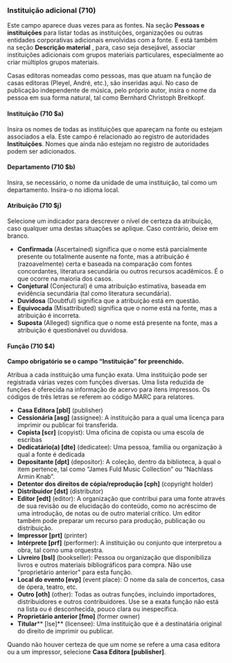 ### Instituição adicional (710)

Este campo aparece duas vezes para as fontes. Na seção **Pessoas e instituições** para listar todas as instituições, organizações ou outras entidades corporativas adicionais envolvidas com a fonte. E está também na seção **Descrição material** , para, caso seja desejável, associar instituições adicionais com grupos materiais particulares, especialmente ao criar múltiplos grupos materiais.

Casas editoras nomeadas como pessoas, mas que atuam na função de casas editoras (Pleyel, André, etc.), são inseridas aqui. No caso de publicação independente de música, pelo próprio autor, insira o nome da pessoa em sua forma natural, tal como Bernhard Christoph Breitkopf.

#### Instituição (710 $a)

Insira os nomes de todas as instituições que apareçam na fonte ou estejam associados a ela. Este campo é relacionado ao registro de autoridades **Instituições**. Nomes que ainda não estejam no registro de autoridades podem ser adicionados.

#### Departamento (710 $b) 

Insira, se necessário, o nome da unidade de uma instituição, tal como um departamento. Insira-o no idioma local.

#### Atribuição (710 $j)

Selecione um indicador para descrever o nível de certeza da atribuição, caso qualquer uma destas situações se aplique. Caso contrário, deixe em branco.

- **Confirmada** (Ascertained) significa que o nome está parcialmente presente ou totalmente ausente na fonte, mas a atribuição é (razoavelmente) certa e baseada na comparação com fontes concordantes, literatura secundária ou outros recursos acadêmicos. É o que ocorre na maioria dos casos.
- **Conjetural** (Conjectural) é uma atribuição estimativa, baseada em evidência secundária (tal como literatura secundária). 
- **Duvidosa** (Doubtful) significa que a atribuição está em questão. 
- **Equivocada** (Misattributed) significa que o nome está na fonte, mas a atribuição é incorreta.
- **Suposta** (Alleged) significa que o nome está presente na fonte, mas a atribuição é questionável ou duvidosa.

#### Função (710 $4)

**Campo obrigatório se o campo “Instituição” for preenchido.**

Atribua a cada instituição uma função exata. Uma instituição pode ser registrada várias vezes com funções diversas. Uma lista reduzida de funções é oferecida na informação de acervo para itens impressos. Os códigos de três letras se referem ao código MARC para relatores.

- **Casa Editora [pbl]** (publisher)
- **Cessionária [asg]** (assignee): A instituição para a qual uma licença para imprimir ou publicar foi transferida.
- **Copista [scr]** (copyist): Uma oficina de copista ou uma escola de escribas
- **Dedicatário(a) [dte]** (dedicatee): Uma pessoa, família ou organização à qual a fonte é dedicada
- **Depositante [dpt]** (depositor): A coleção, dentro da biblioteca, à qual o item pertence, tal como “James Fuld Music Collection” ou “Nachlass Armin Knab”.
- **Detentor dos direitos de cópia/reprodução [cph]** (copyright holder)
- **Distribuidor [dst]** (distributor)
- **Editor [edt]** (editor): A organização que contribui para uma fonte através de sua revisão ou de elucidação do conteúdo, como no acréscimo de uma introdução, de notas ou de outro material crítico. Um editor também pode preparar um recurso para produção, publicação ou distribuição.
- **Impressor [prt]** (printer)
- **Intérprete [prf]** (performer): A instituição ou conjunto que interpretou a obra, tal como uma orquestra.
- **Livreiro [bsl]** (bookseller): Pessoa ou organização que disponibiliza livros e outros materiais bibliográficos para compra. Não use "proprietário anterior" para esta função. 
- **Local do evento [evp]** (event place): O nome da sala de concertos, casa de ópera, teatro, etc.
- **Outro [oth]** (other): Todas as outras funções, incluindo importadores, distribuidores e outros contribuidores. Use se a exata função não está na lista ou é desconhecida, pouco clara ou inespecífica.
- **Proprietário anterior [fmo]** (former owner)
- **Titular**** [lse]** (licensee): Uma instituição que é a destinatária original do direito de imprimir ou publicar.

Quando não houver certeza de que um nome se refere a uma casa editora ou a um impressor, selecione **Casa Editora [publisher]**.